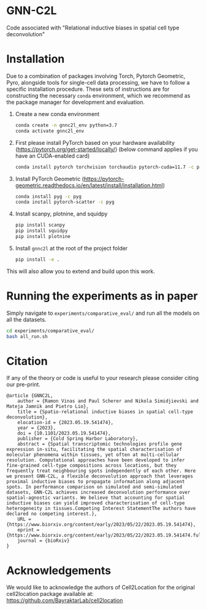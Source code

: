 # GNN-C2L

Code associated with "Relational inductive biases in spatial cell type deconvolution"

# Installation

Due to a combination of packages involving Torch, Pytorch Geometric, Pyro, alongside tools for single-cell data processing, we have to follow a specific installation procedure. These sets of instructions are for constructing the necessary `conda` environment, which we recommend as the package manager for development and evaluation.

1. Create a new conda environment
    ```bash
    conda create -n gnnc2l_env python=3.7
    conda activate gnnc2l_env
    ```
2. First please install PyTorch based on your hardware availability (https://pytorch.org/get-started/locally/) (below command applies if you have an CUDA-enabled card)
    ```bash
    conda install pytorch torchvision torchaudio pytorch-cuda=11.7 -c pytorch -c nvidia
    ```
3. Install PyTorch Geometric (https://pytorch-geometric.readthedocs.io/en/latest/install/installation.html)
    ```bash
    conda install pyg -c pyg
    conda install pytorch-scatter -c pyg
    ```
4. Install scanpy, plotnine, and squidpy
    ```bash
    pip install scanpy
    pip install squidpy
    pip install plotnine
    ```
5. Install `gnnc2l` at the root of the project folder
    ```bash
    pip install -e .
    ```

This will also allow you to extend and build upon this work.

# Running the experiments as in paper

Simply navigate to `experiments/comparative_eval/` and run all the models on all the datasets.

```bash
cd experiments/comparative_eval/
bash all_run.sh
```

# Citation

If any of the theory or code is useful to your research please consider citing our pre-print.

```
@article {GNNC2L,
	author = {Ramon Vinas and Paul Scherer and Nikola Simidjievski and Mateja Jamnik and Pietro Lio},
	title = {Spatio-relational inductive biases in spatial cell-type deconvolution},
	elocation-id = {2023.05.19.541474},
	year = {2023},
	doi = {10.1101/2023.05.19.541474},
	publisher = {Cold Spring Harbor Laboratory},
	abstract = {Spatial transcriptomic technologies profile gene expression in-situ, facilitating the spatial characterisation of molecular phenomena within tissues, yet often at multi-cellular resolution. Computational approaches have been developed to infer fine-grained cell-type compositions across locations, but they frequently treat neighbouring spots independently of each other. Here we present GNN-C2L, a flexible deconvolution approach that leverages proximal inductive biases to propagate information along adjacent spots. In performance comparison on simulated and semi-simulated datasets, GNN-C2L achieves increased deconvolution performance over spatial-agnostic variants. We believe that accounting for spatial inductive biases can yield improved characterisation of cell-type heterogeneity in tissues.Competing Interest StatementThe authors have declared no competing interest.},
	URL = {https://www.biorxiv.org/content/early/2023/05/22/2023.05.19.541474},
	eprint = {https://www.biorxiv.org/content/early/2023/05/22/2023.05.19.541474.full.pdf},
	journal = {bioRxiv}
}
```

# Acknowledgements

We would like to acknowledge the authors of Cell2Location for the original cell2location package available at: https://github.com/BayraktarLab/cell2location 
